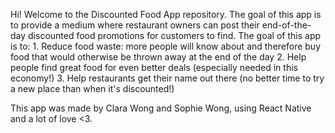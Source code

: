 Hi! Welcome to the Discounted Food App repository. The goal of this app is to provide a medium where restaurant owners can post their end-of-the-day discounted food promotions for customers to find. The goal of this app is to: 1. Reduce food waste: more people will know about and therefore buy food that would otherwise be thrown away at the end of the day 2. Help people find great food for even better deals (especially needed in this economy!) 3. Help restaurants get their name out there (no better time to try a new place than when it's discounted!)

This app was made by Clara Wong and Sophie Wong, using React Native and a lot of love <3.